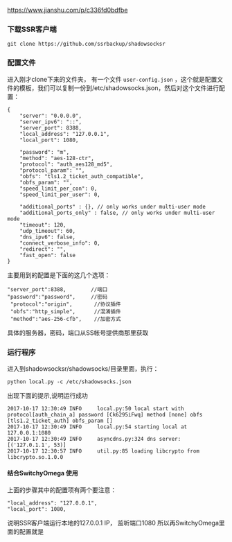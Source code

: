 https://www.jianshu.com/p/c336fd0bdfbe

### 下载SSR客户端

```
git clone https://github.com/ssrbackup/shadowsocksr
```

### 配置文件

进入刚才clone下来的文件夹， 有一个文件 `user-config.json` ，这个就是配置文件的模板，我们可以复制一份到/etc/shadowsocks.json，然后对这个文件进行配置：

```
{
    "server": "0.0.0.0",
    "server_ipv6": "::",
    "server_port": 8388,
    "local_address": "127.0.0.1",
    "local_port": 1080,

    "password": "m",
    "method": "aes-128-ctr",
    "protocol": "auth_aes128_md5",
    "protocol_param": "",
    "obfs": "tls1.2_ticket_auth_compatible",
    "obfs_param": "",
    "speed_limit_per_con": 0,
    "speed_limit_per_user": 0,

    "additional_ports" : {}, // only works under multi-user mode
    "additional_ports_only" : false, // only works under multi-user mode
    "timeout": 120,
    "udp_timeout": 60,
    "dns_ipv6": false,
    "connect_verbose_info": 0,
    "redirect": "",
    "fast_open": false
}
```

主要用到的配置是下面的这几个选项：

```
"server_port":8388,        //端口
"password":"password",     //密码
 "protocol":"origin",       //协议插件
 "obfs":"http_simple",      //混淆插件
 "method":"aes-256-cfb",    //加密方式
```

具体的服务器，密码，端口从SS帐号提供商那里获取

### 运行程序

进入到shadowsocksr/shadowsocks/目录里面，执行：

```
python local.py -c /etc/shadowsocks.json
```

出现下面的提示,说明运行成功

```
2017-10-17 12:30:49 INFO     local.py:50 local start with protocol[auth_chain_a] password [Ck6295iFwq] method [none] obfs [tls1.2_ticket_auth] obfs_param []
2017-10-17 12:30:49 INFO     local.py:54 starting local at 127.0.0.1:1080
2017-10-17 12:30:49 INFO     asyncdns.py:324 dns server: [('127.0.1.1', 53)]
2017-10-17 12:30:57 INFO     util.py:85 loading libcrypto from libcrypto.so.1.0.0
```

#### 结合SwitchyOmega 使用

上面的步骤其中的配置项有两个要注意：

```
"local_address": "127.0.0.1",                                                                                                                                                          
"local_port": 1080,
```

说明SSR客户端运行本地的127.0.0.1 IP， 监听端口1080
 所以再SwitchyOmega里面的配置就是

 

 

 

 

 